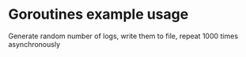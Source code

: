 # Goroutines example usage

Generate random number of logs, write them to file, repeat 1000 times asynchronously
